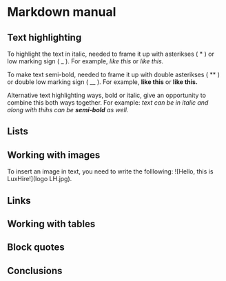 # Markdown manual

## Text highlighting

To highlight the text in italic, needed to frame it up with asterikses ( * ) or low marking sign ( _ ). For example, *like this*  or _like this._

To make text semi-bold, needed to frame it up with double asterikses ( ** ) or double low marking sign ( __ ). For example, **like this** or __like this.__ 

Alternative text highlighting ways, bold or italic, give an opportunity to combine this both ways together. For example: _text can be in italic and along with thihs can be **semi-bold** as well._

## Lists 

## Working with images 

To insert an image in text, you need to write the folllowing:
![Hello, this is LuxHire!](logo LH.jpg).


## Links 

## Working with tables 

## Block quotes

## Conclusions


